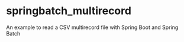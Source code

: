 # springbatch_multirecord
An example to read a CSV multirecord file with Spring Boot and Spring Batch 
